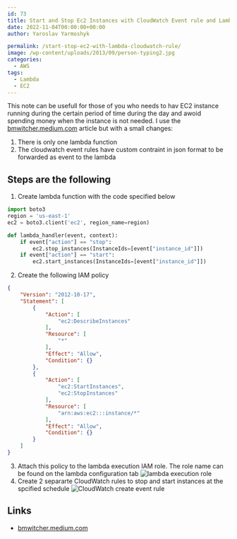 ```yaml
---
id: 73
title: Start and Stop Ec2 Instances with CloudWatch Event rule and Lambda
date: 2022-11-04T00:00:00+00:00
author: Yaroslav Yarmoshyk

permalink: /start-stop-ec2-with-lambda-cloudwatch-rule/
image: /wp-content/uploads/2013/09/person-typing2.jpg
categories:
  - AWS
tags:
  - Lambda
  - EC2
---
```

This note can be usefull for those of you who needs to hav EC2 instance running during the certain period of time during the day and awoid spending money when the instance is not needed.
I use the [bmwitcher.medium.com](https://bmwitcher.medium.com/using-lambda-cloudwatch-events-to-start-and-stop-ec2-instances-48e31ff0daf2) article but with a small changes:
1. There is only one lambda function
2. The cloudwatch event rules have custom contraint in json format to be forwarded as event to the lambda

## Steps are the following
1. Create lambda function with the code specified below
```python
import boto3
region = 'us-east-1'
ec2 = boto3.client('ec2', region_name=region)

def lambda_handler(event, context):
    if event["action"] == "stop":
        ec2.stop_instances(InstanceIds=[event["instance_id"]])
    if event["action"] == "start":
        ec2.start_instances(InstanceIds=[event["instance_id"]])
```
2. Create the following IAM policy
```json
{
    "Version": "2012-10-17",
    "Statement": [
        {
            "Action": [
                "ec2:DescribeInstances"
            ],
            "Resource": [
                "*"
            ],
            "Effect": "Allow",
            "Condition": {}
        },
        {
            "Action": [
                "ec2:StartInstances",
                "ec2:StopInstances"
            ],
            "Resource": [
                "arn:aws:ec2:::instance/*"
            ],
            "Effect": "Allow",
            "Condition": {}
        }
    ]
}
```
3. Attach this policy to the lambda execution IAM role. The role name can be found on the lambda configuration tab
![lambda execution role]("/wp-content/uploads/2022/lambda_execution_role.png" "lambda execution role")
4. Create 2 separarte CloudWatch rules to stop and start instances at the spcified schedule
![CloudWatch create event rule]("/wp-content/uploads/2022/cw_create_rule.png" "CloudWatch create event rule")


## Links
* [bmwitcher.medium.com](https://bmwitcher.medium.com/using-lambda-cloudwatch-events-to-start-and-stop-ec2-instances-48e31ff0daf2)

